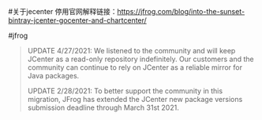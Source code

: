 #关于jecenter 停用官网解释链接：https://jfrog.com/blog/into-the-sunset-bintray-jcenter-gocenter-and-chartcenter/

#jfrog
> UPDATE 4/27/2021: We listened to the community and will keep JCenter as a read-only repository indefinitely. Our customers and the community can continue to rely on JCenter as a reliable mirror for Java packages.
>
> UPDATE 2/28/2021: To better support the community in this migration, JFrog has extended the JCenter new package versions submission deadline through March 31st 2021.